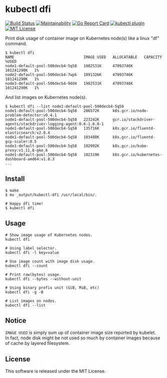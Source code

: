 # kubectl dfi

[![Build Status](https://travis-ci.org/makocchi-git/kubectl-dfi.svg?branch=master)](https://travis-ci.org/makocchi-git/kubectl-dfi)
[![Maintainability](https://api.codeclimate.com/v1/badges/b92591d00becc95b11ca/maintainability)](https://codeclimate.com/github/makocchi-git/kubectl-dfi/maintainability)
[![Go Report Card](https://goreportcard.com/badge/github.com/makocchi-git/kubectl-dfi)](https://goreportcard.com/report/github.com/makocchi-git/kubectl-dfi)
[![kubectl plugin](https://img.shields.io/badge/kubectl-plugin-blue.svg)](https://github.com/topics/kubectl-plugin)
[![MIT License](http://img.shields.io/badge/license-MIT-blue.svg?style=flat)](LICENSE)

Print disk usage of container image on Kubernetes node(s) like a linux "df" command.  

```shell
$ kubectl dfi
NAME                               IMAGE USED   ALLOCATABLE   CAPACITY     %USED
node1-default-pool-500decb4-5q58   1982531K     47093746K     101241290K   1%
node2-default-pool-500decb4-7wpk   1891326K     47093746K     101241290K   1%
node3-default-pool-500decb4-9dd4   1982531K     47093746K     101241290K   1%
```

And list images on Kubernetes node(s).

```shell
$ kubectl dfi --list node1-default-pool-500decb4-5q58
node1-default-pool-500decb4-5q58   286572K      k8s.gcr.io/node-problem-detector:v0.4.1
node1-default-pool-500decb4-5q58   223242K      gcr.io/stackdriver-agents/stackdriver-logging-agent:0.6-1.6.0-1
node1-default-pool-500decb4-5q58   135716K      k8s.gcr.io/fluentd-elasticsearch:v2.0.4
node1-default-pool-500decb4-5q58   103488K      k8s.gcr.io/fluentd-gcp-scaler:0.5
node1-default-pool-500decb4-5q58   102992K      k8s.gcr.io/kube-proxy:v1.11.8-gke.6
node1-default-pool-500decb4-5q58   102319K      k8s.gcr.io/kubernetes-dashboard-amd64:v1.8.3
...
```

## Install

```shell
$ make
$ mv _output/kubectl-dfi /usr/local/bin/.

# Happy dfi time!
$ kubectl dfi
```

## Usage

```shell
# Show image usage of Kubernetes nodes.
kubectl dfi

# Using label selector.
kubectl dfi -l key=value

# Use image count with image disk usage.
kubectl dfi --count

# Print raw(bytes) usage.
kubectl dfi --bytes --without-unit

# Using binary prefix unit (GiB, MiB, etc)
kubectl dfi -g -B

# List images on nodes.
kubectl dfi --list
```

## Notice

`IMAGE USED` is simply sum up of container image size reported by kubelet.  
In fact, node disk might be not used so much by container images because of cache by layered filesystem.

## License

This software is released under the MIT License.
